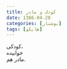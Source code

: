 ```yaml
---
title: کودک و مادر
date: 1386-04-28
categories: [نوشتار]
tags: [هایکو]
---
```


کودکی،  
خوابیده  
مادر هم.
